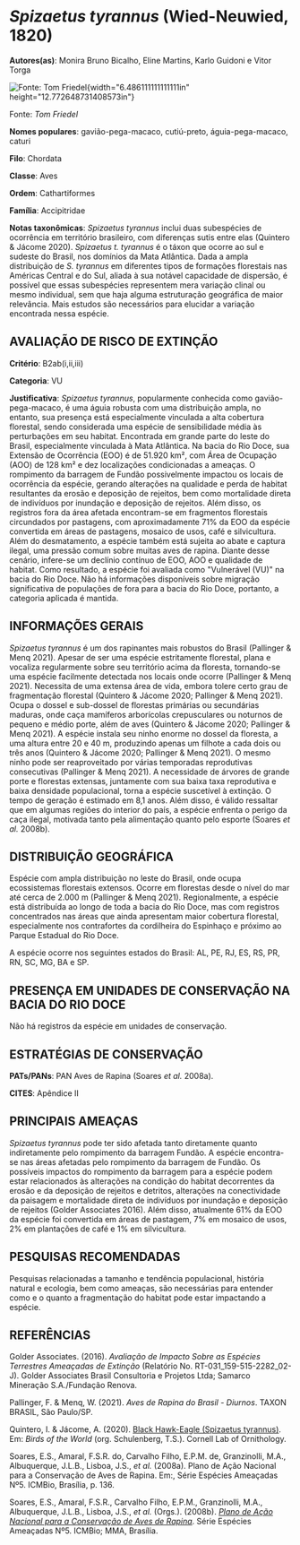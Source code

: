 # *Spizaetus tyrannus* (Wied-Neuwied, 1820)

**Autores(as)**: Monira Bruno Bicalho, Eline Martins, Karlo Guidoni e Vitor Torga

![Fonte: Tom Friedel](media/rId20.jpg){width="6.486111111111111in" height="12.772648731408573in"}

Fonte: *Tom Friedel*

**Nomes populares**: gavião-pega-macaco, cutiú-preto, águia-pega-macaco, caturi

**Filo**: Chordata

**Classe**: Aves

**Ordem**: Cathartiformes

**Família**: Accipitridae

**Notas taxonômicas**: *Spizaetus tyrannus* inclui duas subespécies de ocorrência em território brasileiro, com diferenças sutis entre elas (Quintero & Jácome 2020). *Spizaetus t. tyrannus* é o táxon que ocorre ao sul e sudeste do Brasil, nos domínios da Mata Atlântica. Dada a ampla distribuição de *S. tyrannus* em diferentes tipos de formações florestais nas Américas Central e do Sul, aliada à sua notável capacidade de dispersão, é possível que essas subespécies representem mera variação clinal ou mesmo individual, sem que haja alguma estruturação geográfica de maior relevância. Mais estudos são necessários para elucidar a variação encontrada nessa espécie.

## AVALIAÇÃO DE RISCO DE EXTINÇÃO

**Critério**: B2ab(i,ii,iii)

**Categoria**: VU

**Justificativa**: *Spizaetus tyrannus*, popularmente conhecida como gavião-pega-macaco, é uma águia robusta com uma distribuição ampla, no entanto, sua presença está especialmente vinculada a alta cobertura florestal, sendo considerada uma espécie de sensibilidade média às perturbações em seu habitat. Encontrada em grande parte do leste do Brasil, especialmente vinculada à Mata Atlântica. Na bacia do Rio Doce, sua Extensão de Ocorrência (EOO) é de 51.920 km², com Área de Ocupação (AOO) de 128 km² e dez localizações condicionadas a ameaças. O rompimento da barragem de Fundão possivelmente impactou os locais de ocorrência da espécie, gerando alterações na qualidade e perda de habitat resultantes da erosão e deposição de rejeitos, bem como mortalidade direta de indivíduos por inundação e deposição de rejeitos.  Além disso, os registros fora da área afetada encontram-se em fragmentos florestais circundados por pastagens, com aproximadamente 71%
da EOO da espécie convertida em áreas de pastagens, mosaico de usos, café e silvicultura. Além do desmatamento, a espécie também está sujeita ao abate e captura ilegal, uma pressão comum sobre muitas aves de rapina.  Diante desse cenário, infere-se um declínio contínuo de EOO, AOO e qualidade de habitat. Como resultado, a espécie foi avaliada como "Vulnerável (VU)" na bacia do Rio Doce. Não há informações disponíveis sobre migração significativa de populações de fora para a bacia do Rio Doce, portanto, a categoria aplicada é mantida.

## INFORMAÇÕES GERAIS

*Spizaetus tyrannus* é um dos rapinantes mais robustos do Brasil (Pallinger & Menq 2021). Apesar de ser uma espécie estritamente florestal, plana e vocaliza regularmente sobre seu território acima da floresta, tornando-se uma espécie facilmente detectada nos locais onde ocorre (Pallinger & Menq 2021). Necessita de uma extensa área de vida, embora tolere certo grau de fragmentação florestal (Quintero & Jácome 2020; Pallinger & Menq 2021). Ocupa o dossel e sub-dossel de florestas primárias ou secundárias maduras, onde caça mamíferos arborícolas crepusculares ou noturnos de pequeno e médio porte, além de aves (Quintero & Jácome 2020; Pallinger & Menq 2021). A espécie instala seu ninho enorme no dossel da floresta, a uma altura entre 20 e 40 m, produzindo apenas um filhote a cada dois ou três anos (Quintero & Jácome 2020; Pallinger & Menq 2021). O mesmo ninho pode ser reaproveitado por várias temporadas reprodutivas consecutivas (Pallinger & Menq 2021). A necessidade
de árvores de grande porte e florestas extensas, juntamente com sua baixa taxa reprodutiva e baixa densidade populacional, torna a espécie suscetível à extinção. O tempo de geração é estimado em 8,1 anos. Além disso, é válido ressaltar que em algumas regiões do interior do país, a espécie enfrenta o perigo da caça ilegal, motivada tanto pela alimentação quanto pelo esporte (Soares *et al.* 2008b).

## DISTRIBUIÇÃO GEOGRÁFICA

Espécie com ampla distribuição no leste do Brasil, onde ocupa ecossistemas florestais extensos. Ocorre em florestas desde o nível do mar até cerca de 2.000 m (Pallinger & Menq 2021). Regionalmente, a espécie está distribuída ao longo de toda a bacia do Rio Doce, mas com registros concentrados nas áreas que ainda apresentam maior cobertura florestal, especialmente nos contrafortes da cordilheira do Espinhaço e próximo ao Parque Estadual do Rio Doce.

A espécie ocorre nos seguintes estados do Brasil: AL, PE, RJ, ES, RS, PR, RN, SC, MG, BA e SP.

## PRESENÇA EM UNIDADES DE CONSERVAÇÃO NA BACIA DO RIO DOCE

Não há registros da espécie em unidades de conservação.

## ESTRATÉGIAS DE CONSERVAÇÃO

**PATs/PANs**: PAN Aves de Rapina (Soares *et al.* 2008a).

**CITES**: Apêndice II

## PRINCIPAIS AMEAÇAS

*Spizaetus tyrannus* pode ter sido afetada tanto diretamente quanto indiretamente pelo rompimento da barragem Fundão. A espécie encontra-se nas áreas afetadas pelo rompimento da barragem de Fundão. Os possíveis impactos do rompimento da barragem para a espécie podem estar relacionados às alterações na condição do habitat decorrentes da erosão e da deposição de rejeitos e detritos, alterações na conectividade da paisagem e mortalidade direta de indivíduos por inundação e deposição de rejeitos (Golder Associates 2016). Além disso, atualmente 61% da EOO da espécie foi convertida em áreas de pastagem, 7% em mosaico de usos, 2% em plantações de café e 1% em silvicultura.

## PESQUISAS RECOMENDADAS

Pesquisas relacionadas a tamanho e tendência populacional, história natural e ecologia, bem como ameaças, são necessárias para entender como e o quanto a fragmentação do habitat pode estar impactando a espécie.

## REFERÊNCIAS

Golder Associates. (2016). *Avaliação de Impacto Sobre as Espécies Terrestres Ameaçadas de Extinção* (Relatório No.  RT-031_159-515-2282_02-J). Golder Associates Brasil Consultoria e Projetos Ltda; Samarco Mineração S.A./Fundação Renova.

Pallinger, F. & Menq, W. (2021). *Aves de Rapina do Brasil - Diurnos*.  TAXON BRASIL, São Paulo/SP.

Quintero, I. & Jácome, A. (2020). [Black Hawk-Eagle (Spizaetus tyrannus)](https://doi.org/10.2173/bow.blheag1.01). Em: *Birds of the World* (org. Schulenberg, T.S.). Cornell Lab of Ornithology.

Soares, E.S., Amaral, F.S.R. do, Carvalho Filho, E.P.M. de, Granzinolli, M.A., Albuquerque, J.L.B., Lisboa, J.S., *et al.* (2008a). Plano de Ação Nacional para a Conservação de Aves de Rapina. Em:, Série Espécies Ameaçadas Nº5. ICMBio, Brasília, p. 136.

Soares, E.S., Amaral, F.S.R., Carvalho Filho, E.P.M., Granzinolli, M.A., Albuquerque, J.L.B., Lisboa, J.S., *et al.* (Orgs.). (2008b). [*Plano de Ação Nacional para a Conservação de Aves de Rapina*](https://www.gov.br/icmbio/ptbr/assuntos/biodiversidade/pan/pan-aves-de-rapina).  Série Espécies Ameaçadas Nº5. ICMBio; MMA, Brasília.
